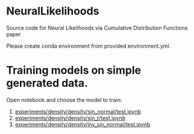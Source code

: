 # NeuralLikelihoods
Source code for Neural Likelihoods via Cumulative Distribution Functions paper

Please create conda environment from provided environment.yml.

# Training models on simple generated data. 

Open notebook and choose the model to train:
1) [experiments/density/density/sin_normal/test.ipynb](experiments/density/density/sin_normal/test.ipynb)
1) [experiments/density/density/sin_t/test.ipynb](experiments/density/density/sin_t/test.ipynb)
1) [experiments/density/density/inv_sin_normal/test.ipynb](experiments/density/density/inv_sin_normal/test.ipynb)